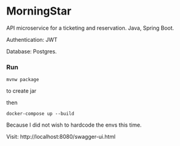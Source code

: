 # MorningStar 

API microservice for a ticketing and reservation. Java, Spring Boot.

Authentication: JWT

Database: Postgres.

### Run

    mvnw package

to create jar

then

    docker-compose up --build

Because I did not wish to hardcode the envs this time.

Visit: http://localhost:8080/swagger-ui.html
